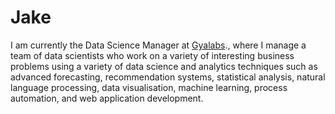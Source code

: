 # Jake
I am currently the Data Science Manager at <a href=https://gyalabs.com/>Gyalabs</a>., where I manage a team of data scientists who work on a variety of interesting business problems using a variety of data science and analytics techniques such as advanced forecasting, recommendation systems, statistical analysis, natural language processing, data visualisation, machine learning, process automation, and web application development.
